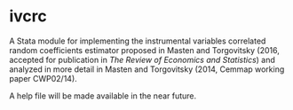 # ivcrc
A Stata module for implementing the instrumental variables correlated random coefficients estimator proposed in Masten and Torgovitsky (2016, accepted for publication in *The Review of Economics and Statistics*) and analyzed in more detail in Masten and Torgovitsky (2014, Cemmap working paper CWP02/14).

A help file will be made available in the near future.
